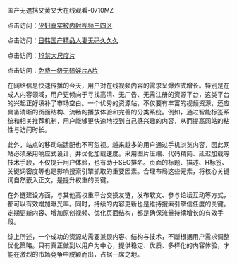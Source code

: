 国产无遮挡又黄又大在线观看-0710MZ

点击访问：<a href="https://heiliaoxqkkct.pages.dev">少妇真实被内射视频三四区</a>

点击访问：<a href="https://heiliaozj3tjd.pages.dev">日韩国产精品人妻无码久久久</a>

点击访问：<a href="https://heiliaoll4qsx.pages.dev">19禁大尺度片</a>

点击访问：<a href="https://heiliaowzu4ur.pages.dev">免费一级无码婬片A片</a>

在网络信息快速传播的今天，用户对在线视频内容的需求呈爆炸式增长。特别是在成人内容领域，用户更倾向于寻找高清、无广告、无需注册的资源平台，这类平台的兴起正好填补了市场空白。一个优秀的资源站，不仅要有丰富的视频资源，还应具备清晰的页面结构、流畅的播放体验和完善的分类系统。例如，通过智能标签系统和相关推荐机制，用户能够更快速地找到自己感兴趣的内容，从而提高网站的粘性与访问时长。

此外，站点的移动端适配也不可忽视。越来越多的用户通过手机浏览内容，因此网站必须采用响应式设计，并优化加载速度。采用图片压缩、代码精简、延迟加载等技术手段，不仅提升用户体验，也有助于SEO排名。页面的标题、描述、H标签、关键词密度等也是影响搜索引擎抓取的重要因素。合理布局这些元素，将核心关键词自然嵌入正文，是提升权重的关键。

在外链建设方面，与其他高权重平台交换友链，发布软文、参与论坛互动等方式，都可以有效增加曝光率。同时，持续的内容更新也是维持搜索引擎信任度的关键。定期更新内容、增加原创视频、优化页面结构，都是确保流量持续增长的有效手段。

综上所述，一个成功的资源站需要兼顾内容、结构与技术，不断根据用户需求调整优化策略。只有真正做到以用户为中心，提供稳定、优质、多样化的内容体验，才能在激烈的市场竞争中脱颖而出，占据一席之地。

<span style="display:none;">[Canonical link]( https://github.com/pls20250710/riben43202 ）</span>
